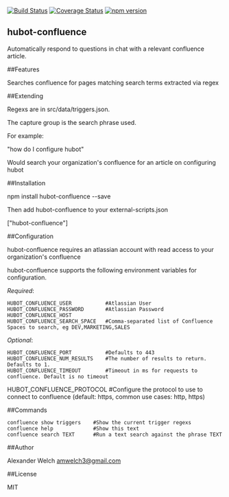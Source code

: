[![Build Status](https://travis-ci.org/amwelch-oss/hubot-influxdb-alerts.svg?branch=master)](https://travis-ci.org/amwelch-oss/hubot-influxdb-alerts) [![Coverage Status](https://coveralls.io/repos/amwelch-oss/hubot-confluence/badge.svg?branch=master)](https://coveralls.io/r/amwelch-oss/hubot-confluence?branch=master) [![npm version](https://badge.fury.io/js/hubot-confluence.svg)](http://badge.fury.io/js/hubot-confluence)

## hubot-confluence
Automatically respond to questions in chat with a relevant confluence article.

##Features

Searches confluence for pages matching search terms extracted via regex

##Extending

Regexs are in src/data/triggers.json.

The capture group is the search phrase used.

For example:

"how do I configure hubot"

Would search your organization's confluence for an article on configuring hubot

##Installation

npm install hubot-confluence --save

Then add hubot-confluence to your external-scripts.json

["hubot-confluence"]


##Configuration

hubot-confluence requires an atlassian account with read access to your organization's confluence

hubot-confluence supports the following environment variables for configuration.

_Required_:

	HUBOT_CONFLUENCE_USER			#Atlassian User
	HUBOT_CONFLUENCE_PASSWORD		#Atlassian Password
	HUBOT_CONFLUENCE_HOST
	HUBOT_CONFLUENCE_SEARCH_SPACE 	#Comma-separated list of Confluence Spaces to search, eg DEV,MARKETING,SALES

_Optional_:

	HUBOT_CONFLUENCE_PORT			#Defaults to 443
	HUBOT_CONFLUENCE_NUM_RESULTS  	#The number of results to return. Defaults to 1.
	HUBOT_CONFLUENCE_TIMEOUT  		#Timeout in ms for requests to confluence. Default is no timeout
  HUBOT_CONFLUENCE_PROTOCOL     #Configure the protocol to use to connect to confluence (default: https, common use cases: http, https)

##Commands


	confluence show triggers	#Show the current trigger regexs
    confluence help				#Show this text
    confluence search TEXT		#Run a text search against the phrase TEXT


##Author

Alexander Welch <amwelch3@gmail.com>

##License

MIT
